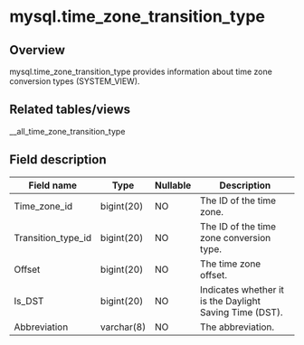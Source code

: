 mysql.time_zone_transition_type 
====================================================



Overview 
-----------------

mysql.time_zone_transition_type provides information about time zone conversion types (SYSTEM_VIEW). 

Related tables/views 
-----------------------------

__all_time_zone_transition_type

Field description 
--------------------------



|   **Field name**   |  **Type**  | **Nullable** |                     **Description**                     |
|--------------------|------------|--------------|---------------------------------------------------------|
| Time_zone_id       | bigint(20) | NO           | The ID of the time zone.                                |
| Transition_type_id | bigint(20) | NO           | The ID of the time zone conversion type.                |
| Offset             | bigint(20) | NO           | The time zone offset.                                   |
| Is_DST             | bigint(20) | NO           | Indicates whether it is the Daylight Saving Time (DST). |
| Abbreviation       | varchar(8) | NO           | The abbreviation.                                       |



